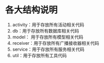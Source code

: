 # 各大结构说明
1. activity：用于存放所有活动相关代码
2. db：用于存放所有数据库相关代码
3. model： 用于存放所有模型相关代码
4. receiver：用于存放所有广播接收器相关代码
5. service：用于存放所有服务相关代码
6. util：用于存放所有工具代码
 